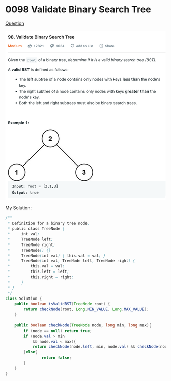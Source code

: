 # 0098 Validate Binary Search Tree

[Question](https://leetcode.com/problems/validate-binary-search-tree/)

![](<../.gitbook/assets/image (1) (2) (3).png>)



My Solution:

```java
/**
 * Definition for a binary tree node.
 * public class TreeNode {
 *     int val;
 *     TreeNode left;
 *     TreeNode right;
 *     TreeNode() {}
 *     TreeNode(int val) { this.val = val; }
 *     TreeNode(int val, TreeNode left, TreeNode right) {
 *         this.val = val;
 *         this.left = left;
 *         this.right = right;
 *     }
 * }
 */
class Solution {
    public boolean isValidBST(TreeNode root) {
        return checkNode(root, Long.MIN_VALUE, Long.MAX_VALUE);
    }
    
    public boolean checkNode(TreeNode node, long min, long max){
        if (node == null) return true;
        if (node.val > min 
            && node.val < max){
            return checkNode(node.left, min, node.val) && checkNode(node.right, node.val, max);
        }else{
                return false;
        }
    }
}
```
